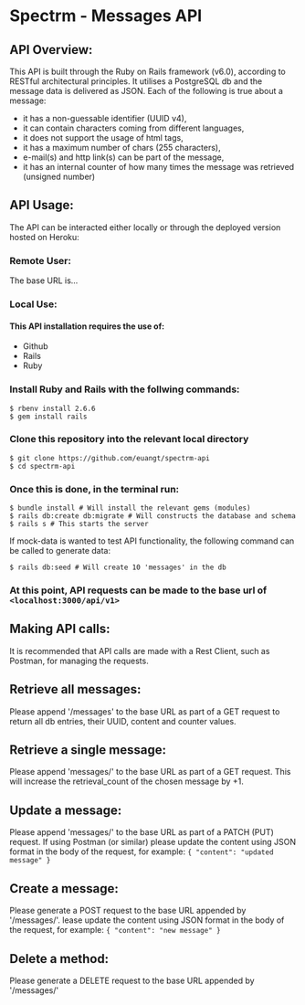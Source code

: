 # Spectrm - Messages API

## API Overview:

This API is built through the Ruby on Rails framework (v6.0), according to RESTful architectural principles. It utilises a PostgreSQL db and the message data is delivered as JSON. 
Each of the following is true about a message: 
* it has a non-guessable identifier (UUID v4),
* it can contain characters coming from different languages,
* it does not support the usage of html tags,
* it has a maximum number of chars (255 characters),
* e-mail(s) and http link(s) can be part of the message,
* it has an internal counter of how many times the message was retrieved (unsigned number)

## API Usage:

The API can be interacted either locally or through the deployed version hosted on Heroku:

### Remote User:

The base URL is... 

### Local Use: 

#### This API installation requires the use of:
* Github
* Rails
* Ruby

### Install Ruby and Rails with the follwing commands:
```shell
$ rbenv install 2.6.6
$ gem install rails
```

### Clone this repository into the relevant local directory
```shell
$ git clone https://github.com/euangt/spectrm-api
$ cd spectrm-api
```

### Once this is done, in the terminal run: 
```shell
$ bundle install # Will install the relevant gems (modules)
$ rails db:create db:migrate # Will constructs the database and schema
$ rails s # This starts the server 
```
If mock-data is wanted to test API functionality, the following command can be called to generate data: 
```shell
$ rails db:seed # Will create 10 'messages' in the db
```

### At this point, API requests can be made to the base url of `<localhost:3000/api/v1>`

## Making API calls: 

It is recommended that API calls are made with a Rest Client, such as Postman, for managing the requests. 

## Retrieve all messages:
Please append '/messages' to the base URL as part of a GET request to return all db entries, their UUID, content and counter values. 

## Retrieve a single message:
Please append 'messages/<MessageUUID>' to the base URL as part of a GET request. This will increase the retrieval_count of the chosen message by +1.
 
## Update a message: 
Please append 'messages/<MessageUUID>' to the base URL as part of a PATCH (PUT) request. 
If using Postman (or similar) please update the content using JSON format in the body of the request, for example: 
`{ "content": "updated message" }`
  
## Create a message: 
Please generate a POST request to the base URL appended by '/messages/'. 
lease update the content using JSON format in the body of the request, for example: 
`{ "content": "new message" }`

## Delete a method: 
Please generate a DELETE request to the base URL appended by '/messages/<MessageUUID>'
